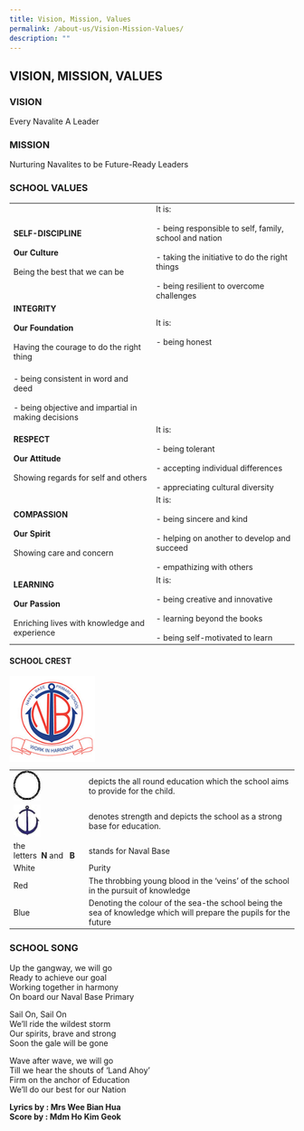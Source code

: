 ```yaml
---
title: Vision, Mission, Values
permalink: /about-us/Vision-Mission-Values/
description: ""
---
```

## VISION, MISSION, VALUES


### VISION
Every Navalite A Leader

### MISSION
Nurturing Navalites to be Future-Ready Leaders  
  

### SCHOOL VALUES

|                                                                     |                                                                                                                                                    |
|---------------------------------------------------------------------|----------------------------------------------------------------------------------------------------------------------------------------------------|
| **SELF-DISCIPLINE** <br><br> **Our Culture** <br><br> Being the best that we can be           |  It is:   <br> <br> - being responsible to self, family, school and nation <br><br> - taking the initiative to do the right things <br><br> - being resilient to overcome challenges|
| **INTEGRITY** <br><br> **Our Foundation** <br><br> Having the courage to do the right thing   | It is: <br><br>- being honest <br>
<br>- being consistent in word and deed <br><br> - being objective and impartial in making decisions                                        |
| **RESPECT** <br><br>**Our Attitude** <br><br> Showing regards for self and others            | It is:   <br><br>- being tolerant <br><br>- accepting individual differences <br><br> - appreciating cultural diversity                                                           |
| **COMPASSION** <br><br>**Our Spirit** <br><br>Showing care and concern                      | It is: <br><br> - being sincere and kind <br><br>- helping on another to develop and succeed <br><br>- empathizing with others                                                  |
| **LEARNING** <br><br> **Our Passion** <br><br>Enriching lives with knowledge and experience  | It is: <br><br>  -  being creative and innovative <br><br> - learning beyond the books <br><br> - being self-motivated to learn                                                     |

#### SCHOOL CREST

<img style="width: 30%;" src="/images/crest.jpeg" align="center">

<br>

|  | | 
| -------- | -------- | 
| <img style="width: 40%;" src="/images/circle.jpeg"> | depicts the all round education which the school aims to provide for the child.   | 
|  <img style="width: 40%;" src="/images/anchor.jpeg">    | denotes strength and depicts the school as a strong base for education.    | 
| the letters&nbsp;&nbsp;**N**&nbsp;and&nbsp;&nbsp;&nbsp;**B**     |   stands for Naval Base  | 
| White     | Purity     | 
| Red     | The throbbing young blood in the ‘veins’ of the school in the pursuit of knowledge     | 
| Blue     | Denoting the colour of the sea-the school being the sea of knowledge which will prepare the pupils for the future     |

### SCHOOL SONG
Up the gangway, we will go  <br>
Ready to achieve our goal  <br>
Working together in harmony  <br>
On board our Naval Base Primary  <br>

Sail On, Sail On <br>
We’ll ride the wildest storm <br>
Our spirits, brave and strong  <br>
Soon the gale will be gone <br> 

Wave after wave, we will go <br>
Till we hear the shouts of ‘Land Ahoy’<br>
Firm on the anchor of Education <br>
We’ll do our best for our Nation


**Lyrics by : Mrs Wee Bian Hua**  <br>
**Score by : Mdm Ho Kim Geok**